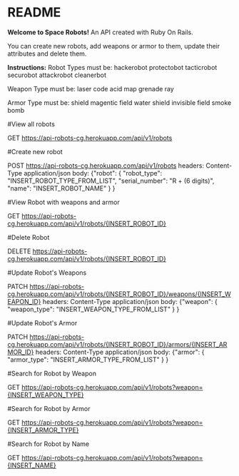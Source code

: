 # README
<strong>Welcome to Space Robots!</strong> An API created with Ruby On Rails.

You can create new robots, add weapons or armor to them, update their attributes and delete them.

<strong>Instructions:</strong> 
Robot Types must be:
hackerobot 
protectobot 
tacticrobot 
securobot 
attackrobot 
cleanerbot

Weapon Type must be:
laser 
code 
acid 
map 
grenade 
ray

Armor Type must be:
shield 
magentic field
water shield
invisible field
smoke bomb

#View all robots

GET https://api-robots-cg.herokuapp.com/api/v1/robots

#Create new robot

POST https://api-robots-cg.herokuapp.com/api/v1/robots
headers:
Content-Type application/json
body:
{"robot": {
"robot_type": "INSERT_ROBOT_TYPE_FROM_LIST",
"serial_number": "R + (6 digits)",
"name": "INSERT_ROBOT_NAME"
} }

#View Robot with weapons and armor

GET https://api-robots-cg.herokuapp.com/api/v1/robots/{INSERT_ROBOT_ID}

#Delete Robot

DELETE https://api-robots-cg.herokuapp.com/api/v1/robots/{INSERT_ROBOT_ID}

#Update Robot's Weapons

PATCH https://api-robots-cg.herokuapp.com/api/v1/robots/{INSERT_ROBOT_ID}/weapons/{INSERT_WEAPON_ID}
headers:
Content-Type application/json
body:
{"weapon": {
"weapon_type": "INSERT_WEAPON_TYPE_FROM_LIST"
} }

#Update Robot's Armor

PATCH https://api-robots-cg.herokuapp.com/api/v1/robots/{INSERT_ROBOT_ID}/armors/{INSERT_ARMOR_ID}
headers:
Content-Type application/json
body:
{"armor": {
"armor_type": "INSERT_ARMOR_TYPE_FROM_LIST"
} }

#Search for Robot by Weapon

GET https://api-robots-cg.herokuapp.com/api/v1/robots?weapon={INSERT_WEAPON_TYPE}

#Search for Robot by Armor

GET https://api-robots-cg.herokuapp.com/api/v1/robots?weapon={INSERT_ARMOR_TYPE}

#Search for Robot by Name

GET https://api-robots-cg.herokuapp.com/api/v1/robots?weapon={INSERT_NAME}


